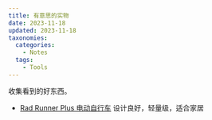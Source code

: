 ```yaml
---
title: 有意思的实物
date: 2023-11-18
updated: 2023-11-18
taxonomies:
  categories:
    - Notes
  tags:
    - Tools
---
```


收集看到的好东西。

<!-- more -->

- [Rad Runner Plus 电动自行车](https://www.radpowerbikes.com/products/radrunner-plus-electric-utility-bike) 设计良好，轻量级，适合家居
